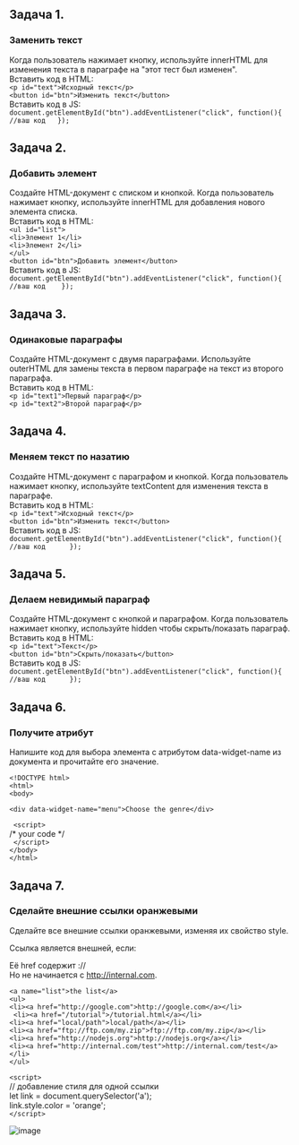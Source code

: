 ## Задача 1.   
### Заменить текст  
Когда пользователь нажимает кнопку, используйте innerHTML для изменения текста в параграфе на "этот тест был изменен".  
Вставить код в HTML:  
`<p id="text">Исходный текст</p>  `  
`<button id="btn">Изменить текст</button>`  
Вставить код в JS:   
`document.getElementById("btn").addEventListener("click", function(){  
  //ваш код  
});`  

## Задача 2.   
### Добавить элемент  
Создайте HTML-документ с списком и кнопкой. Когда пользователь нажимает кнопку, используйте innerHTML для добавления нового элемента списка.  
Вставить код в HTML:  
`<ul id="list">`  
  `<li>Элемент 1</li>`  
  `<li>Элемент 2</li>`  
`</ul>`  
`<button id="btn">Добавить элемент</button>`     
Вставить код в JS:   
`document.getElementById("btn").addEventListener("click", function(){  
    //ваш код   
});
`

## Задача 3.   
### Одинаковые параграфы  
Создайте HTML-документ с двумя параграфами. Используйте outerHTML для замены текста в первом параграфе на текст из второго параграфа.  
Вставить код в HTML:  
`<p id="text1">Первый параграф</p>`  
`<p id="text2">Второй параграф</p>`  

## Задача 4.   
### Меняем текст по назатию  
Создайте HTML-документ с параграфом и кнопкой. Когда пользователь нажимает кнопку, используйте textContent для изменения текста в параграфе.  
Вставить код в HTML:  
`<p id="text">Исходный текст</p>`  
`<button id="btn">Изменить текст</button>`  
Вставить код в JS:  
`document.getElementById("btn").addEventListener("click", function(){  
 //ваш код     
});`  

## Задача 5.   
### Делаем невидимый параграф  
Создайте HTML-документ с кнопкой и параграфом. Когда пользователь нажимает кнопку, используйте hidden чтобы скрыть/показать параграф.  
Вставить код в HTML:  
`<p id="text">Текст</p>`  
`<button id="btn">Скрыть/показать</button>`  
Вставить код в JS: 
`document.getElementById("btn").addEventListener("click", function(){  
   //ваш код     
});`  


## Задача 6.   
### Получите атрибут  
Напишите код для выбора элемента с атрибутом data-widget-name из документа и прочитайте его значение.  

`<!DOCTYPE html>`  
`<html>`  
`<body>`  

  `<div data-widget-name="menu">Choose the genre</div>`  

 ` <script>`  
    /* your code */  
 ` </script>`  
`</body>`  
`</html>`  


## Задача 7.   
### Сделайте внешние ссылки оранжевыми  
Сделайте все внешние ссылки оранжевыми, изменяя их свойство style.  

Ссылка является внешней, если:  

Её href содержит ://  
Но не начинается с http://internal.com.  

`<a name="list">the list</a>`  
`<ul>`  
  `<li><a href="http://google.com">http://google.com</a></li>`  
 ` <li><a href="/tutorial">/tutorial.html</a></li>`  
  `<li><a href="local/path">local/path</a></li>`  
  `<li><a href="ftp://ftp.com/my.zip">ftp://ftp.com/my.zip</a></li>`  
  `<li><a href="http://nodejs.org">http://nodejs.org</a></li>`  
  `<li><a href="http://internal.com/test">http://internal.com/test</a></li>`  
`</ul>`  

`<script>`  
  // добавление стиля для одной ссылки  
  let link = document.querySelector('a');  
  link.style.color = 'orange';  
`</script>`  

![image](https://user-images.githubusercontent.com/113675674/216937645-77fba11a-e427-4715-9e7b-f276f7d9456c.png)  


